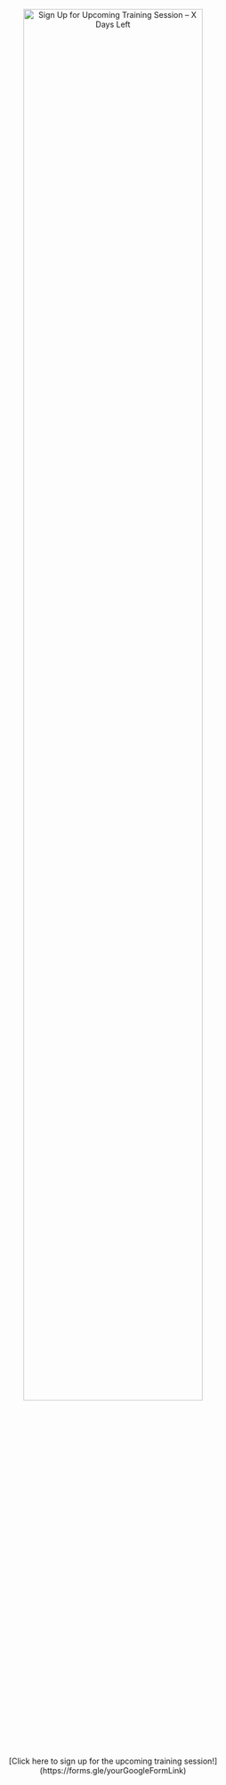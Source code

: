 <p align="center">
  <a href="https://forms.gle/CMbV1V4JDnJnueJm9" title="Sign Up for Upcoming Training Session">
    <img src="https://res.cloudinary.com/your-cloudinary-id/image/upload/v1681234567/countdown.png" alt="Sign Up for Upcoming Training Session – X Days Left" width="80%"/>
  </a>
</p>

<p align="center">
  [Click here to sign up for the upcoming training session!](https://forms.gle/yourGoogleFormLink)
</p>
